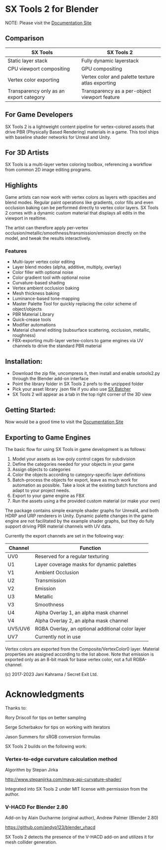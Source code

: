 # SX Tools 2 for Blender
NOTE: Please visit the [Documentation Site](https://secretexit.notion.site/SX-Tools-2-for-Blender-Documentation-1681c68851fb4d018d1f9ec762e5aec9)

## Comparison

SX Tools | SX Tools 2
---------|-------------
Static layer stack | Fully dynamic layerstack
CPU viewport compositing | GPU compositing
Vertex color exporting | Vertex color and palette texture atlas exporting
Transparency only as an export category | Transparency as a per-object viewport feature



## For Game Developers
SX Tools 2 is a lightweight content pipeline for vertex-colored assets that drive PBR (Physically Based Rendering) materials in a game. This tool ships with baseline shader networks for Unreal and Unity.

## For 3D Artists
SX Tools is a multi-layer vertex coloring toolbox, referencing a workflow from common 2D image editing programs.

## Highlights
Game artists can now work with vertex colors as layers with opacities and blend modes. Regular paint operations like gradients, color fills and even occlusion baking can be performed directly to vertex color layers. SX Tools 2 comes with a dynamic custom material that displays all edits in the viewport in realtime.

The artist can therefore apply per-vertex occlusion/metallic/smoothness/transmission/emission directly on the model, and tweak the results interactively.

### Features
- Multi-layer vertex color editing
- Layer blend modes (alpha, additive, multiply, overlay)
- Color filler with optional noise
- Color gradient tool with optional noise
- Curvature-based shading
- Vertex ambient occlusion baking
- Mesh thickness baking
- Luminance-based tone-mapping
- Master Palette Tool for quickly replacing the color scheme of object/objects
- PBR Material Library
- Quick-crease tools
- Modifier automations
- Material channel editing (subsurface scattering, occlusion, metallic, roughness)
- FBX-exporting multi-layer vertex-colors to game engines via UV channels to drive the standard PBR material

## Installation:
- Download the zip file, uncompress it, then install and enable sxtools2.py through the Blender add-on interface
- Point the library folder in SX Tools 2 prefs to the unzipped folder
- Pick your asset library .json file if you also use [SX Batcher](https://github.com/FrandSX/sxbatcher-blender)
- SX Tools 2 will appear as a tab in the top right corner of the 3D view

## Getting Started:
Now would be a good time to visit the [Documentation Site](https://secretexit.notion.site/SX-Tools-2-for-Blender-Documentation-1681c68851fb4d018d1f9ec762e5aec9)

## Exporting to Game Engines
The basic flow for using SX Tools in game development is as follows:
1) Model your assets as low-poly control cages for subdivision
2) Define the categories needed for your objects in your game
3) Assign objects to categories
4) Color the objects according to category-specific layer definitions
5) Batch-process the objects for export, leave as much work for automation as possible. Take a look at the existing batch functions and adapt to your project needs.
6) Export to your game engine as FBX
7) Run the assets using a the provided custom material (or make your own)

The package contains simple example shader graphs for Unreal4, and both HDRP and URP renderers in Unity. Dynamic palette changes in the game engine are not facilitated by the example shader graphs, but they do fully support driving PBR material channels with UV data.

Currently the export channels are set in the following way:

Channel | Function
---------|-------------
UV0 | Reserved for a regular texturing
U1 | Layer coverage masks for dynamic palettes
V1 | Ambient Occlusion
U2 | Transmission
V2 | Emission
U3 | Metallic
V3 | Smoothness
U4 | Alpha Overlay 1, an alpha mask channel
V4 | Alpha Overlay 2, an alpha mask channel
UV5/UV6 | RGBA Overlay, an optional additional color layer 
UV7 | Currently not in use

Vertex colors are exported from the Composite/VertexColor0 layer. Material properties are assigned according to the list above.
Note that emission is exported only as an 8-bit mask for base vertex color, not a full RGBA-channel.

(c) 2017-2023 Jani Kahrama / Secret Exit Ltd.


# Acknowledgments

Thanks to:

Rory Driscoll for tips on better sampling

Serge Scherbakov for tips on working with iterators
 
Jason Summers for sRGB conversion formulas


SX Tools 2 builds on the following work:

### Vertex-to-edge curvature calculation method 
Algorithm by Stepan Jirka

http://www.stepanjirka.com/maya-api-curvature-shader/

Integrated into SX Tools 2 under MIT license with permission from the author.

### V-HACD For Blender 2.80
Add-on by Alain Ducharme (original author), Andrew Palmer (Blender 2.80)

https://github.com/andyp123/blender_vhacd

SX Tools 2 detects the presence of the V-HACD add-on and utilizes it for mesh collider generation.

